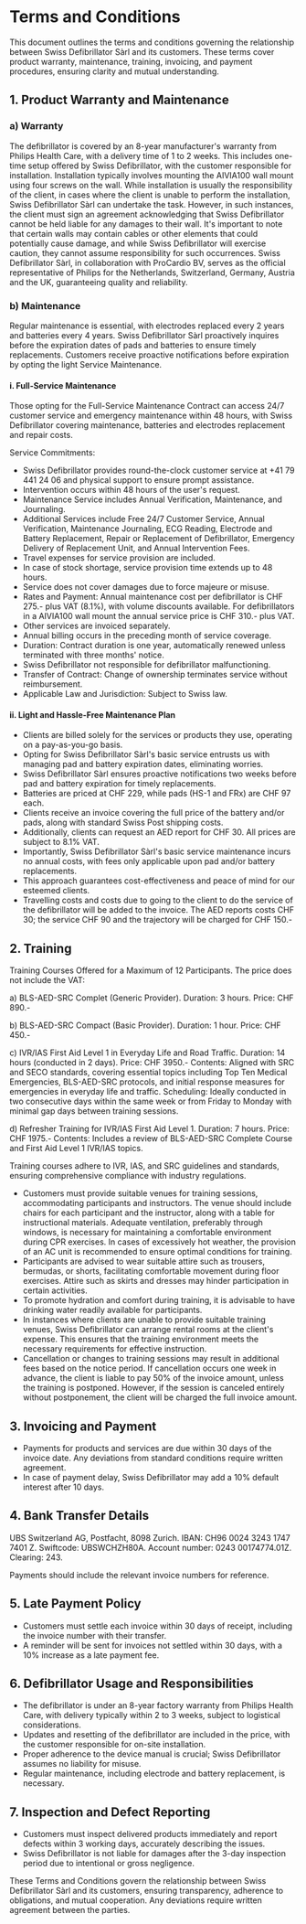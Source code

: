 # Terms and Conditions

This document outlines the terms and conditions governing the relationship between Swiss Defibrillator Sàrl and its customers. These terms cover product warranty, maintenance, training, invoicing, and payment procedures, ensuring clarity and mutual understanding.

## 1. Product Warranty and Maintenance

### a) Warranty

The defibrillator is covered by an 8-year manufacturer's warranty from Philips Health Care, with a delivery time of 1 to 2 weeks. This includes one-time setup offered by Swiss Defibrillator, with the customer responsible for installation. Installation typically involves mounting the AIVIA100 wall mount using four screws on the wall. While installation is usually the responsibility of the client, in cases where the client is unable to perform the installation, Swiss Defibrillator Sàrl can undertake the task. However, in such instances, the client must sign an agreement acknowledging that Swiss Defibrillator cannot be held liable for any damages to their wall. It's important to note that certain walls may contain cables or other elements that could potentially cause damage, and while Swiss Defibrillator will exercise caution, they cannot assume responsibility for such occurrences. Swiss Defibrillator Sàrl, in collaboration with ProCardio BV, serves as the official representative of Philips for the Netherlands, Switzerland, Germany, Austria and the UK, guaranteeing quality and reliability.

### b) Maintenance

Regular maintenance is essential, with electrodes replaced every 2 years and batteries every 4 years. Swiss Defibrillator Sàrl proactively inquires before the expiration dates of pads and batteries to ensure timely replacements. Customers receive proactive notifications before expiration by opting the light Service Maintenance.

#### i. Full-Service Maintenance

Those opting for the Full-Service Maintenance Contract can access 24/7 customer service and emergency maintenance within 48 hours, with Swiss Defibrillator covering maintenance, batteries and electrodes replacement and repair costs.

Service Commitments:

- Swiss Defibrillator provides round-the-clock customer service at +41 79 441 24 06 and physical support to ensure prompt assistance.
- Intervention occurs within 48 hours of the user's request.
- Maintenance Service includes Annual Verification, Maintenance, and Journaling.
- Additional Services include Free 24/7 Customer Service, Annual Verification, Maintenance Journaling, ECG Reading, Electrode and Battery Replacement, Repair or Replacement of Defibrillator, Emergency Delivery of Replacement Unit, and Annual Intervention Fees.
- Travel expenses for service provision are included.
- In case of stock shortage, service provision time extends up to 48 hours.
- Service does not cover damages due to force majeure or misuse.
- Rates and Payment: Annual maintenance cost per defibrillator is CHF 275.- plus VAT (8.1%), with volume discounts available. For defibrillators in a AIVIA100 wall mount the annual service price is CHF 310.- plus VAT.
- Other services are invoiced separately.
- Annual billing occurs in the preceding month of service coverage.
- Duration: Contract duration is one year, automatically renewed unless terminated with three months' notice.
- Swiss Defibrillator not responsible for defibrillator malfunctioning.
- Transfer of Contract: Change of ownership terminates service without reimbursement.
- Applicable Law and Jurisdiction: Subject to Swiss law.

#### ii. Light and Hassle-Free Maintenance Plan

- Clients are billed solely for the services or products they use, operating on a pay-as-you-go basis.
- Opting for Swiss Defibrillator Sàrl's basic service entrusts us with managing pad and battery expiration dates, eliminating worries.
- Swiss Defibrillator Sàrl ensures proactive notifications two weeks before pad and battery expiration for timely replacements.
- Batteries are priced at CHF 229, while pads (HS-1 and FRx) are CHF 97 each.
- Clients receive an invoice covering the full price of the battery and/or pads, along with standard Swiss Post shipping costs.
- Additionally, clients can request an AED report for CHF 30. All prices are subject to 8.1% VAT.
- Importantly, Swiss Defibrillator Sàrl's basic service maintenance incurs no annual costs, with fees only applicable upon pad and/or battery replacements.
- This approach guarantees cost-effectiveness and peace of mind for our esteemed clients.
- Travelling costs and costs due to going to the client to do the service of the defibrillator will be added to the invoice. The AED reports costs CHF 30; the service CHF 90 and the trajectory will be charged for CHF 150.-

## 2. Training

Training Courses Offered for a Maximum of 12 Participants. The price does not include the VAT:

a) BLS-AED-SRC Complet (Generic Provider). Duration: 3 hours. Price: CHF 890.-

b) BLS-AED-SRC Compact (Basic Provider). Duration: 1 hour. Price: CHF 450.-

c) IVR/IAS First Aid Level 1 in Everyday Life and Road Traffic. Duration: 14 hours (conducted in 2 days). Price: CHF 3950.- Contents: Aligned with SRC and SECO standards, covering essential topics including Top Ten Medical Emergencies, BLS-AED-SRC protocols, and initial response measures for emergencies in everyday life and traffic. Scheduling: Ideally conducted in two consecutive days within the same week or from Friday to Monday with minimal gap days between training sessions.

d) Refresher Training for IVR/IAS First Aid Level 1. Duration: 7 hours. Price: CHF 1975.- Contents: Includes a review of BLS-AED-SRC Complete Course and First Aid Level 1 IVR/IAS topics.

Training courses adhere to IVR, IAS, and SRC guidelines and standards, ensuring comprehensive compliance with industry regulations.

- Customers must provide suitable venues for training sessions, accommodating participants and instructors. The venue should include chairs for each participant and the instructor, along with a table for instructional materials. Adequate ventilation, preferably through windows, is necessary for maintaining a comfortable environment during CPR exercises. In cases of excessively hot weather, the provision of an AC unit is recommended to ensure optimal conditions for training.
- Participants are advised to wear suitable attire such as trousers, bermudas, or shorts, facilitating comfortable movement during floor exercises. Attire such as skirts and dresses may hinder participation in certain activities.
- To promote hydration and comfort during training, it is advisable to have drinking water readily available for participants.
- In instances where clients are unable to provide suitable training venues, Swiss Defibrillator can arrange rental rooms at the client's expense. This ensures that the training environment meets the necessary requirements for effective instruction.
- Cancellation or changes to training sessions may result in additional fees based on the notice period. If cancellation occurs one week in advance, the client is liable to pay 50% of the invoice amount, unless the training is postponed. However, if the session is canceled entirely without postponement, the client will be charged the full invoice amount.

## 3. Invoicing and Payment

- Payments for products and services are due within 30 days of the invoice date. Any deviations from standard conditions require written agreement.
- In case of payment delay, Swiss Defibrillator may add a 10% default interest after 10 days.

## 4. Bank Transfer Details

UBS Switzerland AG, Postfacht, 8098 Zurich. IBAN: CH96 0024 3243 1747 7401 Z. Swiftcode: UBSWCHZH80A. Account number: 0243 00174774.01Z. Clearing: 243.

Payments should include the relevant invoice numbers for reference.

## 5. Late Payment Policy

- Customers must settle each invoice within 30 days of receipt, including the invoice number with their transfer.
- A reminder will be sent for invoices not settled within 30 days, with a 10% increase as a late payment fee.

## 6. Defibrillator Usage and Responsibilities

- The defibrillator is under an 8-year factory warranty from Philips Health Care, with delivery typically within 2 to 3 weeks, subject to logistical considerations.
- Updates and resetting of the defibrillator are included in the price, with the customer responsible for on-site installation.
- Proper adherence to the device manual is crucial; Swiss Defibrillator assumes no liability for misuse.
- Regular maintenance, including electrode and battery replacement, is necessary.

## 7. Inspection and Defect Reporting

- Customers must inspect delivered products immediately and report defects within 3 working days, accurately describing the issues.
- Swiss Defibrillator is not liable for damages after the 3-day inspection period due to intentional or gross negligence.

These Terms and Conditions govern the relationship between Swiss Defibrillator Sàrl and its customers, ensuring transparency, adherence to obligations, and mutual cooperation. Any deviations require written agreement between the parties.